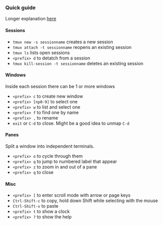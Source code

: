 ### Quick guide
Longer explanation [here](https://nickjanetakis.com/blog/who-else-wants-to-boost-their-productivity-with-tmux)

#### Sessions
* `tmux new -s sessionname` creates a new session
* `tmux attach -t sessionname` reopens an existing session
* `tmux ls` lists open sessions
* `<prefix> d` to detatch from a session
* `tmux kill-session -t sessionname` deletes an existing session

#### Windows
Inside each session there can be 1 or more windows
* `<prefix> c` to create new window
* `<prefix> [np0-9]` to select one
* `<prefix> w` to list and select one
* `<prefix> f` to find one by name
* `<prefix> ,` to rename
* `exit` or `C-d` to close. Might be a good idea to unmap `C-d`

#### Panes
Split a window into independent terminals.
* `<prefix> o` to cycle through them
* `<prefix> q` to jump to numbered label that appear
* `<prefix> z` to zoom in and out of a pane
* `<prefix> q` to close

#### Misc
* `<prefix> [` to enter scroll mode with arrow or page keys 
* `Ctrl-Shift-c` to copy, hold down Shift while selecting with the mouse
* `Ctrl-Shift-v` to paste
* `<prefix> t` to show a clock
* `<prefix> ?` to show the help

